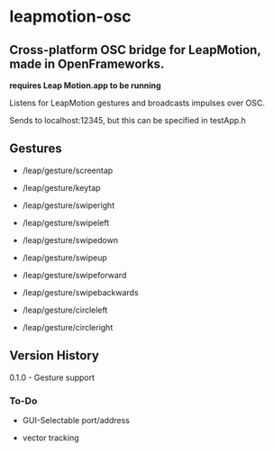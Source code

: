 leapmotion-osc
==============

## Cross-platform OSC bridge for LeapMotion, made in OpenFrameworks.

 **requires Leap Motion.app to be running**

 Listens for LeapMotion gestures and broadcasts impulses over OSC.

 Sends to localhost:12345, but this can be specified in testApp.h


## Gestures

*	/leap/gesture/screentap

*	/leap/gesture/keytap

*	/leap/gesture/swiperight

*	/leap/gesture/swipeleft

*	/leap/gesture/swipedown

*	/leap/gesture/swipeup

*	/leap/gesture/swipeforward

*	/leap/gesture/swipebackwards

*	/leap/gesture/circleleft

*	/leap/gesture/circleright


## Version History

0.1.0 - Gesture support

### To-Do

*	GUI-Selectable port/address

*	vector tracking
